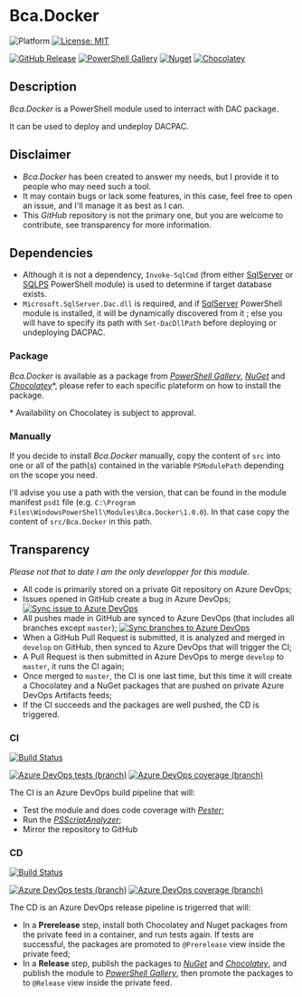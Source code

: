 # Bca.Docker
![Platform](https://img.shields.io/powershellgallery/p/Bca.Docker?logo=powershell&logoColor=white) [![License: MIT](https://img.shields.io/github/license/baptistecabrera/bca-docker?logo=open-source-initiative&logoColor=white)](https://opensource.org/licenses/MIT)

[![GitHub Release](https://img.shields.io/github/v/tag/baptistecabrera/bca-docker?logo=github&logoColor=white&label=release)](https://github.com/baptistecabrera/bca-docker/releases) [![PowerShell Gallery](https://img.shields.io/powershellgallery/v/Bca.Docker?color=informational&logo=powershell&logoColor=white)](https://www.powershellgallery.com/packages/Bca.Docker) [![Nuget](https://img.shields.io/nuget/v/Bca.Docker?color=informational&logo=nuget&logoColor=white)](https://www.nuget.org/packages/Bca.Docker/) [![Chocolatey](https://img.shields.io/chocolatey/v/bca-docker?color=informational&logo=chocolatey&logoColor=white)](https://chocolatey.org/packages/bca-docker)

## Description

_Bca.Docker_ is a PowerShell module used to interract with DAC package.

It can be used to deploy and undeploy DACPAC.

## Disclaimer

- _Bca.Docker_ has been created to answer my needs, but I provide it to people who may need such a tool.
- It may contain bugs or lack some features, in this case, feel free to open an issue, and I'll manage it as best as I can.
- This _GitHub_ repository is not the primary one, but you are welcome to contribute, see transparency for more information.

## Dependencies

- Although it is not a dependency, `Invoke-SqlCmd` (from either [SqlServer](https://docs.microsoft.com/en-us/powershell/module/sqlserver/?view=sqlserver-ps) or [SQLPS](https://docs.microsoft.com/en-us/powershell/module/sqlps/?view=sqlserver-ps) PowerShell module) is used to determine if target database exists.
- `Microsoft.SqlServer.Dac.dll` is required, and if [SqlServer](https://docs.microsoft.com/en-us/powershell/module/sqlserver/?view=sqlserver-ps) PowerShell module is installed, it will be dynamically discovered from it ; else you will have to specify its path with `Set-DacDllPath` before deploying or undeploying DACPAC.

### Package

_Bca.Docker_ is available as a package from _[PowerShell Gallery](https://www.powershellgallery.com/)_, _[NuGet](https://www.nuget.org/)_ and _[Chocolatey](https://chocolatey.org/)_*, please refer to each specific plateform on how to install the package.

\* Availability on Chocolatey is subject to approval.

### Manually

If you decide to install _Bca.Docker_ manually, copy the content of `src` into one or all of the path(s) contained in the variable `PSModulePath` depending on the scope you need.

I'll advise you use a path with the version, that can be found in the module manifest `psd1` file (e.g. `C:\Program Files\WindowsPowerShell\Modules\Bca.Docker\1.0.0`). In that case copy the content of `src/Bca.Docker` in this path.

## Transparency

_Please not that to date I am the only developper for this module._

- All code is primarily stored on a private Git repository on Azure DevOps;
- Issues opened in GitHub create a bug in Azure DevOps; [![Sync issue to Azure DevOps](https://github.com/baptistecabrera/bca-docker/workflows/Sync%20issue%20to%20Azure%20DevOps/badge.svg)](https://github.com/baptistecabrera/bca-docker/actions?query=workflow%3A"Sync+issue+to+Azure+DevOps")
- All pushes made in GitHub are synced to Azure DevOps (that includes all branches except `master`); [![Sync branches to Azure DevOps](https://github.com/baptistecabrera/bca-docker/workflows/Sync%20branches%20to%20Azure%20DevOps/badge.svg)](https://github.com/baptistecabrera/bca-docker/actions?query=workflow%3A"Sync+branches+to+Azure+DevOps")
- When a GitHub Pull Request is submitted, it is analyzed and merged in `develop` on GitHub, then synced to Azure DevOps that will trigger the CI;
- A Pull Request is then submitted in Azure DevOps to merge `develop` to `master`, it runs the CI again;
- Once merged to `master`, the CI is one last time, but this time it will create a Chocolatey and a NuGet packages that are pushed on private Azure DevOps Artifacts feeds;
- If the CI succeeds and the packages are well pushed, the CD is triggered.

### CI
[![Build Status](https://dev.azure.com/baptistecabrera/Bca/_apis/build/status/Build/Bca.Docker?repoName=bca-docker&branchName=master)](https://dev.azure.com/baptistecabrera/Bca/_build/latest?definitionId=20&repoName=bca-docker&branchName=master)

[![Azure DevOps tests (branch)](https://img.shields.io/azure-devops/tests/baptistecabrera/Bca/27/master?logo=azure-pipelines&logoColor=white)](https://dev.azure.com/baptistecabrera/Bca/_build/latest?definitionId=27&repoName=bca-test&branchName=master) [![Azure DevOps coverage (branch)](https://img.shields.io/azure-devops/coverage/baptistecabrera/Bca/27/master?logo=azure-pipelines&logoColor=white)](https://dev.azure.com/baptistecabrera/Bca/_build/latest?definitionId=27&repoName=bca-test&branchName=master)

The CI is an Azure DevOps build pipeline that will:
- Test the module and does code coverage with _[Pester](https://pester.dev/)_;
- Run the _[PSScriptAnalyzer](https://github.com/PowerShell/PSScriptAnalyzer)_;
- Mirror the repository to GitHub

### CD
[![Build Status](https://dev.azure.com/baptistecabrera/Bca/_apis/build/status/Release/Bca.Docker?repoName=bca-docker&branchName=master)](https://dev.azure.com/baptistecabrera/Bca/_build/latest?definitionId=28&repoName=bca-docker&branchName=master)

[![Azure DevOps tests (branch)](https://img.shields.io/azure-devops/tests/baptistecabrera/Bca/28/master?logo=azure-pipelines&logoColor=white)](https://dev.azure.com/baptistecabrera/Bca/_build/latest?definitionId=28&repoName=bca-test&branchName=master) [![Azure DevOps coverage (branch)](https://img.shields.io/azure-devops/coverage/baptistecabrera/Bca/28/master?logo=azure-pipelines&logoColor=white)](https://dev.azure.com/baptistecabrera/Bca/_build/latest?definitionId=28&repoName=bca-test&branchName=master)

The CD is an Azure DevOps release pipeline is trigerred that will:
- In a **Prerelease** step, install both Chocolatey and Nuget packages from the private feed in a container, and run tests again. If tests are successful, the packages are promoted to `@Prerelease` view inside the private feed;
- In a **Release** step, publish the packages to _[NuGet](https://www.nuget.org/)_ and _[Chocolatey](https://chocolatey.org/)_, and publish the module to _[PowerShell Gallery](https://www.powershellgallery.com/)_, then promote the packages to to `@Release` view inside the private feed.
